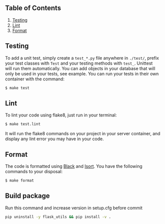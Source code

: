## Table of Contents

1. [Testing](#testing)
1. [Lint](#lint)
1. [Format](#format)

## Testing

To add a unit test, simply create a `test_*.py` file anywhere in `./test/`, prefix your test classes with `Test` and your testing methods with `test_`. Unittest will run them automatically.
You can add objects in your database that will only be used in your tests, see example.
You can run your tests in their own container with the command:

```bash
$ make test
```

## Lint

To lint your code using flake8, just run in your terminal:

```bash
$ make test.lint
```

It will run the flake8 commands on your project in your server container, and display any lint error you may have in your code.

## Format

The code is formatted using [Black](https://github.com/python/black) and [Isort](https://pypi.org/project/isort/). You have the following commands to your disposal:

```bash
$ make format
```

## Build package

Run this command and increase version in setup.cfg before commit

```bash
pip uninstall -y flask_utils && pip install -v .
```
